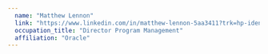 ```yaml
---
  name: "Matthew Lennon"
  link: "https://www.linkedin.com/in/matthew-lennon-5aa3411?trk=hp-identity-name"
  occupation_title: "Director Program Management"
  affiliation: "Oracle"
---
```

